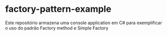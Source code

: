 # factory-pattern-example
Este repositório armazena uma console application em C# para exemplificar o uso do padrão Factory method e Simple Factory
